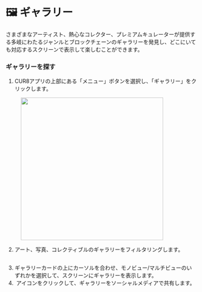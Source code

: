 # 🖼️ ギャラリー

さまざまなアーティスト、熱心なコレクター、プレミアムキュレーターが提供する多岐にわたるジャンルとブロックチェーンのギャラリーを発見し、どこにいても対応するスクリーンで表示して楽しむことができます。&#x20;

### ギャラリーを探す



1. CUR8アプリの上部にある「メニュー」ボタンを選択し、「ギャラリー」をクリックします。

<figure><img src="../.gitbook/assets/Screenshot 2025-03-23 at 14.08.45.png" alt="" width="375"><figcaption></figcaption></figure>

2. アート、写真、コレクティブルのギャラリーをフィルタリングします。

<figure><img src="../.gitbook/assets/Screenshot 2025-03-23 at 14.12.35.png" alt=""><figcaption></figcaption></figure>

3. ギャラリーカードの上にカーソルを合わせ、モノビュー/マルチビューのいずれかを選択して、スクリーンにギャラリーを表示します。 &#x20;
4. <img src="../.gitbook/assets/Screenshot 2025-03-23 at 14.18.28.png" alt="" data-size="line"> アイコンをクリックして、ギャラリーをソーシャルメディアで共有します。&#x20;